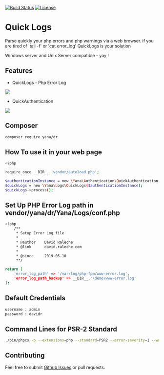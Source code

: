 [![Build Status](https://img.shields.io/travis/zircote/swagger-php/master.svg?style=flat-square)](https://travis-ci.org/zircote/swagger-php)
[![License](https://img.shields.io/badge/license-Apache2.0-blue.svg?style=flat-square)](LICENSE-2.0.txt)

# Quick Logs

Parse quickly your php errors and php warnings via a web browser.
if you are tired of 'tail -f' or 'cat error_log' QuickLogs is your solution 

Windows server and Unix Server compatible - yay !

## Features
- QuickLogs - Php Error Log

![](http://david.raleche.com/wp-content/uploads/2019/06/quicklogs-1024x407.png)

- QuickAuthentication

![](http://david.raleche.com/wp-content/uploads/2019/06/quickauthentication-1024x448.png)


## Composer
```bash
composer require yana/dr
```

## How To use it in your web page
```bash
<?php

require_once __DIR__.'vendor/autoload.php';

$authenticationInstance = new \Yana\Authentication\QuickAuthentication();
$quickLogs = new \Yana\Logs\QuickLogs($authenticationInstance);
$quickLogs->process();
```

## Set Up PHP Error Log path in vendor/yana/dr/Yana/Logs/conf.php
```bash
<?php
    /**
     * Setup Error Log file
     *
     * @author    David Raleche
     * @link      david.raleche.com
     *
     * @since     2019-05-10
     **/

return [
    'error_log_path' => '/var/log/php-fpm/www-error.log',
    'error_log_path_backup' => __DIR__.'\demo\www-error.log'
];

```

## Default Credentials
```bash
username : admin
password : davidr
```


## Command Lines for PSR-2 Standard

```bash
./bin/phpcs -p --extensions=php --standard=PSR2 --error-severity=1 --warning-severity=0 ./src ./tests
```

## Contributing

Feel free to submit [Github Issues](https://github.com/davidraleche/ralecheframework) or pull requests.
